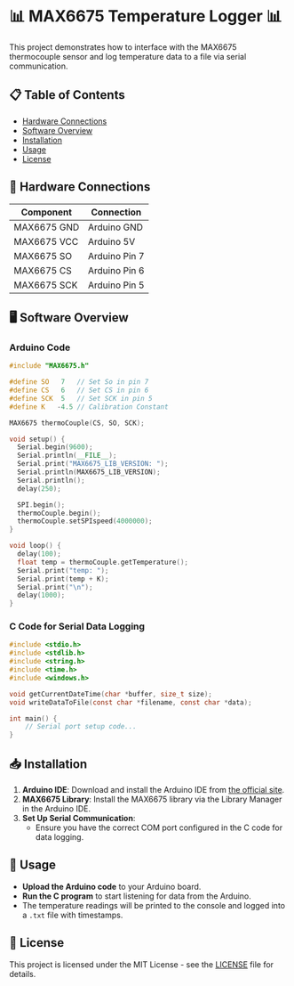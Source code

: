 

# 📊 MAX6675 Temperature Logger 📊

This project demonstrates how to interface with the MAX6675 thermocouple sensor and log temperature data to a file via serial communication.

## 📋 Table of Contents
- [Hardware Connections](#hardware-connections)
- [Software Overview](#software-overview)
- [Installation](#installation)
- [Usage](#usage)
- [License](#license)

## 🔌 Hardware Connections

| **Component** | **Connection** |
|---------------|----------------|
| MAX6675 GND   | Arduino GND    |
| MAX6675 VCC   | Arduino 5V     |
| MAX6675 SO    | Arduino Pin 7  |
| MAX6675 CS    | Arduino Pin 6  |
| MAX6675 SCK   | Arduino Pin 5  |

## 🖥️ Software Overview

### Arduino Code

```cpp
#include "MAX6675.h"

#define SO   7   // Set So in pin 7
#define CS   6   // Set CS in pin 6
#define SCK  5   // Set SCK in pin 5
#define K   -4.5 // Calibration Constant

MAX6675 thermoCouple(CS, SO, SCK);

void setup() {
  Serial.begin(9600);
  Serial.println(__FILE__);
  Serial.print("MAX6675_LIB_VERSION: ");
  Serial.println(MAX6675_LIB_VERSION);
  Serial.println();
  delay(250);

  SPI.begin();
  thermoCouple.begin();
  thermoCouple.setSPIspeed(4000000);
}

void loop() {
  delay(100);
  float temp = thermoCouple.getTemperature();
  Serial.print("temp: ");
  Serial.print(temp + K);
  Serial.print("\n");
  delay(1000);
}
```

### C Code for Serial Data Logging

```c
#include <stdio.h>
#include <stdlib.h>
#include <string.h>
#include <time.h>
#include <windows.h>

void getCurrentDateTime(char *buffer, size_t size);
void writeDataToFile(const char *filename, const char *data);

int main() {
    // Serial port setup code...
}
```

## 📥 Installation

1. **Arduino IDE**: Download and install the Arduino IDE from [the official site](https://www.arduino.cc/en/software).
2. **MAX6675 Library**: Install the MAX6675 library via the Library Manager in the Arduino IDE.
3. **Set Up Serial Communication**:
   - Ensure you have the correct COM port configured in the C code for data logging.

## 🚀 Usage

- **Upload the Arduino code** to your Arduino board.
- **Run the C program** to start listening for data from the Arduino.
- The temperature readings will be printed to the console and logged into a `.txt` file with timestamps.

## 📄 License

This project is licensed under the MIT License - see the [LICENSE](LICENSE) file for details.
